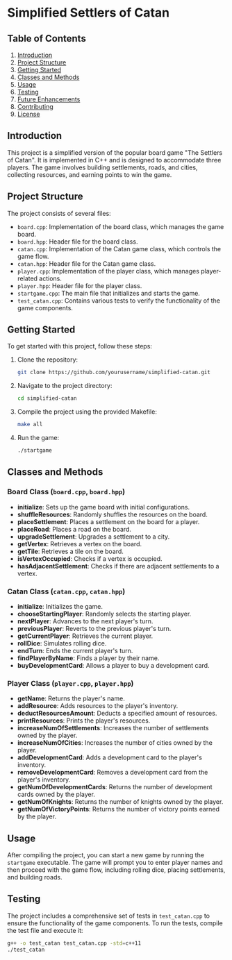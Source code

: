 # Simplified Settlers of Catan

## Table of Contents
1. [Introduction](#introduction)
2. [Project Structure](#project-structure)
3. [Getting Started](#getting-started)
4. [Classes and Methods](#classes-and-methods)
5. [Usage](#usage)
6. [Testing](#testing)
7. [Future Enhancements](#future-enhancements)
8. [Contributing](#contributing)
9. [License](#license)

## Introduction
This project is a simplified version of the popular board game "The Settlers of Catan". It is implemented in C++ and is designed to accommodate three players. The game involves building settlements, roads, and cities, collecting resources, and earning points to win the game. 

## Project Structure
The project consists of several files:

- `board.cpp`: Implementation of the board class, which manages the game board.
- `board.hpp`: Header file for the board class.
- `catan.cpp`: Implementation of the Catan game class, which controls the game flow.
- `catan.hpp`: Header file for the Catan game class.
- `player.cpp`: Implementation of the player class, which manages player-related actions.
- `player.hpp`: Header file for the player class.
- `startgame.cpp`: The main file that initializes and starts the game.
- `test_catan.cpp`: Contains various tests to verify the functionality of the game components.

## Getting Started
To get started with this project, follow these steps:

1. Clone the repository:
    ```bash
    git clone https://github.com/yourusername/simplified-catan.git
    ```

2. Navigate to the project directory:
    ```bash
    cd simplified-catan
    ```

3. Compile the project using the provided Makefile:
    ```bash
    make all
    ```

4. Run the game:
    ```bash
    ./startgame
    ```

## Classes and Methods
### Board Class (`board.cpp`, `board.hpp`)
- **initialize**: Sets up the game board with initial configurations.
- **shuffleResources**: Randomly shuffles the resources on the board.
- **placeSettlement**: Places a settlement on the board for a player.
- **placeRoad**: Places a road on the board.
- **upgradeSettlement**: Upgrades a settlement to a city.
- **getVertex**: Retrieves a vertex on the board.
- **getTile**: Retrieves a tile on the board.
- **isVertexOccupied**: Checks if a vertex is occupied.
- **hasAdjacentSettlement**: Checks if there are adjacent settlements to a vertex.

### Catan Class (`catan.cpp`, `catan.hpp`)
- **initialize**: Initializes the game.
- **chooseStartingPlayer**: Randomly selects the starting player.
- **nextPlayer**: Advances to the next player's turn.
- **previousPlayer**: Reverts to the previous player's turn.
- **getCurrentPlayer**: Retrieves the current player.
- **rollDice**: Simulates rolling dice.
- **endTurn**: Ends the current player's turn.
- **findPlayerByName**: Finds a player by their name.
- **buyDevelopmentCard**: Allows a player to buy a development card.

### Player Class (`player.cpp`, `player.hpp`)
- **getName**: Returns the player's name.
- **addResource**: Adds resources to the player's inventory.
- **deductResourcesAmount**: Deducts a specified amount of resources.
- **printResources**: Prints the player's resources.
- **increaseNumOfSettlements**: Increases the number of settlements owned by the player.
- **increaseNumOfCities**: Increases the number of cities owned by the player.
- **addDevelopmentCard**: Adds a development card to the player's inventory.
- **removeDevelopmentCard**: Removes a development card from the player's inventory.
- **getNumOfDevelopmentCards**: Returns the number of development cards owned by the player.
- **getNumOfKnights**: Returns the number of knights owned by the player.
- **getNumOfVictoryPoints**: Returns the number of victory points earned by the player.

## Usage
After compiling the project, you can start a new game by running the `startgame` executable. The game will prompt you to enter player names and then proceed with the game flow, including rolling dice, placing settlements, and building roads.

## Testing
The project includes a comprehensive set of tests in `test_catan.cpp` to ensure the functionality of the game components. To run the tests, compile the test file and execute it:

```bash
g++ -o test_catan test_catan.cpp -std=c++11
./test_catan
